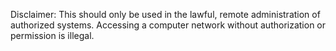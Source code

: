 Disclaimer: This should only be used in the lawful, remote administration of authorized systems. Accessing a computer network without authorization or permission is illegal.
